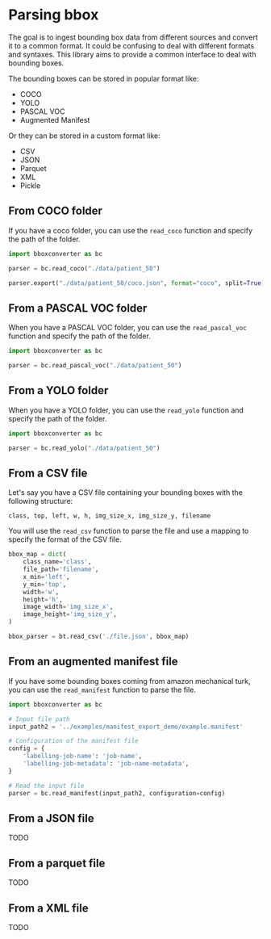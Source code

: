 # Parsing bbox

The goal is to ingest bounding box data from different sources and convert it to a common format. It could be confusing to deal with different formats and syntaxes. This library aims to provide a common interface to deal with bounding boxes.

The bounding boxes can be stored in popular format like:

- COCO
- YOLO
- PASCAL VOC
- Augmented Manifest

Or they can be stored in a custom format like:

- CSV
- JSON
- Parquet
- XML
- Pickle

## From COCO folder

If you have a coco folder, you can use the `read_coco` function and specify the path of the folder.

```Python
import bboxconverter as bc

parser = bc.read_coco("./data/patient_50")

parser.export("./data/patient_50/coco.json", format="coco", split=True)
```

## From a PASCAL VOC folder

When you have a PASCAL VOC folder, you can use the `read_pascal_voc` function and specify the path of the folder.

```Python
import bboxconverter as bc

parser = bc.read_pascal_voc("./data/patient_50")
```

## From a YOLO folder

When you have a YOLO folder, you can use the `read_yolo` function and specify the path of the folder.

```Python
import bboxconverter as bc

parser = bc.read_yolo("./data/patient_50")
```

## From a CSV file

Let's say you have a CSV file containing your bounding boxes with the following structure:

`class, top, left, w, h, img_size_x, img_size_y, filename`

You will use the `read_csv` function to parse the file and use a mapping to specify the format of the CSV file.

```Python
bbox_map = dict(
    class_name='class',
    file_path='filename',
    x_min='left',
    y_min='top',
    width='w',
    height='h',
    image_width='img_size_x',
    image_height='img_size_y',
)

bbox_parser = bt.read_csv('./file.json', bbox_map)
```

## From an augmented manifest file

If you have some bounding boxes coming from amazon mechanical turk, you can use the `read_manifest` function to parse the file.

```Python
import bboxconverter as bc

# Input file path
input_path2 = '../examples/manifest_export_demo/example.manifest'

# Configuration of the manifest file
config = {
    'labelling-job-name': 'job-name',
    'labelling-job-metadata': 'job-name-metadata',
}

# Read the input file
parser = bc.read_manifest(input_path2, configuration=config)
```

## From a JSON file

TODO

## From a parquet file

TODO

## From a XML file

TODO
